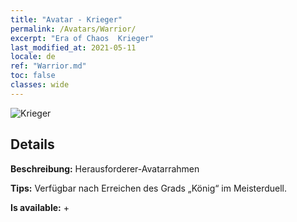 ```yaml
---
title: "Avatar - Krieger"
permalink: /Avatars/Warrior/
excerpt: "Era of Chaos  Krieger"
last_modified_at: 2021-05-11
locale: de
ref: "Warrior.md"
toc: false
classes: wide
---
```

 ![Krieger](/images/a/avatarFrame_1.png)

## Details

 **Beschreibung:** Herausforderer-Avatarrahmen 

 **Tips:** Verfügbar nach Erreichen des Grads „König“ im Meisterduell. 

 **Is available:**  + 

